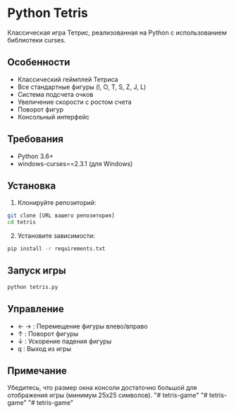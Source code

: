 # Python Tetris

Классическая игра Тетрис, реализованная на Python с использованием библиотеки curses.

## Особенности

- Классический геймплей Тетриса
- Все стандартные фигуры (I, O, T, S, Z, J, L)
- Система подсчета очков
- Увеличение скорости с ростом счета
- Поворот фигур
- Консольный интерфейс

## Требования

- Python 3.6+
- windows-curses==2.3.1 (для Windows)

## Установка

1. Клонируйте репозиторий:
```bash
git clone [URL вашего репозитория]
cd tetris
```

2. Установите зависимости:
```bash
pip install -r requirements.txt
```

## Запуск игры

```bash
python tetris.py
```

## Управление

- ← → : Перемещение фигуры влево/вправо
- ↑ : Поворот фигуры
- ↓ : Ускорение падения фигуры
- q : Выход из игры

## Примечание

Убедитесь, что размер окна консоли достаточно большой для отображения игры (минимум 25x25 символов).
"# tetris-game" 
"# tetris-game" 
"# tetris-game" 
